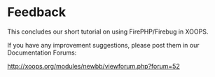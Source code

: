 # Feedback

This concludes our short tutorial on using FirePHP/Firebug in XOOPS. 

If you have any improvement suggestions, please post them in our Documentation Forums:

http://xoops.org/modules/newbb/viewforum.php?forum=52
